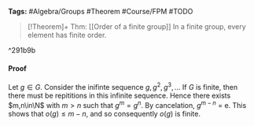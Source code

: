 **Tags:** #Algebra/Groups #Theorem #Course/FPM #TODO

> [!Theorem]+ Thm: [[Order of a finite group]]
> In a finite group, every element has finite order.

^291b9b

#### Proof
Let $g\in G$. Consider the inifinte sequence $g,g^2,g^3,\dots$ If $G$ is finite, then there must be repititions in this infinite sequence. Hence there exists $m,n\in\N$ with $m>n$ such that $g^m=g^n$. By cancelation, $g^{m-n}$ = e. This shows that $o(g)\le m-n$, and so consequently $o(g)$ is finite.